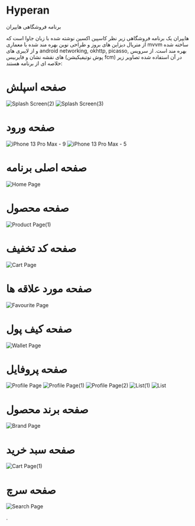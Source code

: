 # Hyperan
برنامه فروشگاهی هایپران

هایپران یک برنامه فروشگاهی زیر نظر کاسپین اکسین نوشته شده با زبان جاوا است که از متریال دیزاین های بروز و طراحی نوین بهره مند شده 
با معماری mvvm ساخته شده و از لایبری های android networking, okhttp, picasso, بهره مند است.
از سرویس های نقشه نشان و فایربیس  (پوش نوتیفیکیشن fcm) در آن استفاده شده
تصاویر زیر حلاصه ای از برنامه هستند:

# صفحه اسپلش
![Splash Screen(2)](https://github.com/OkaykOrhmn/Hyperan/assets/106100553/29e1ca93-6ecd-4e61-acef-0b9e6cea5872)
![Splash Screen(3)](https://github.com/OkaykOrhmn/Hyperan/assets/106100553/a7c24e64-6e94-4480-80db-c56de0f0d0ae)

# صفحه ورود
![iPhone 13 Pro Max - 9](https://github.com/OkaykOrhmn/Hyperan/assets/106100553/4840ed16-843a-4140-8fcd-2deee0e6dd85)
![iPhone 13 Pro Max - 5](https://github.com/OkaykOrhmn/Hyperan/assets/106100553/10fd332e-4141-4e00-835b-ec004786e5be)

# صفحه اصلی برنامه
![Home Page](https://github.com/OkaykOrhmn/Hyperan/assets/106100553/bb6fddec-cd3f-4a4f-ac71-21b4d2fd9e53)

# صفحه محصول
![Product Page(1)](https://github.com/OkaykOrhmn/Hyperan/assets/106100553/09f42772-013b-4426-98b9-445f32e14c91)

# صفحه کد تخفیف
![Cart Page](https://github.com/OkaykOrhmn/Hyperan/assets/106100553/30ea6e76-a9bd-4008-ab62-5d76c4abdaa7)

# صفحه مورد علاقه ها
![Favourite Page](https://github.com/OkaykOrhmn/Hyperan/assets/106100553/2c1810d2-0d34-4d5d-910d-b55d1279b054)

# صفحه کیف پول
![Wallet Page](https://github.com/OkaykOrhmn/Hyperan/assets/106100553/6f2f4486-f5a7-4022-9f00-edbc78727372)

# صفحه پروفایل
![Profile Page](https://github.com/OkaykOrhmn/Hyperan/assets/106100553/a18fcb7b-171b-4aa5-98fe-d0ed7665608e)
![Profile Page(1)](https://github.com/OkaykOrhmn/Hyperan/assets/106100553/11bfdb06-7a3f-4883-bd26-27f336fd6847)
![Profile Page(2)](https://github.com/OkaykOrhmn/Hyperan/assets/106100553/9d388cb7-cf7e-4b23-8568-6a4c8ad69a90)
![List(1)](https://github.com/OkaykOrhmn/Hyperan/assets/106100553/f87f4850-8eab-4886-a35a-6b6390d926bd)
![List](https://github.com/OkaykOrhmn/Hyperan/assets/106100553/3494dc15-54ad-4ea9-aa34-8854bcfcf272)

# صفحه برند محصول
![Brand Page](https://github.com/OkaykOrhmn/Hyperan/assets/106100553/d0838455-3e40-4d6c-9778-9eeb87e568c1)

# صفحه سبد خرید
![Cart Page(1)](https://github.com/OkaykOrhmn/Hyperan/assets/106100553/3f5d5a89-db31-4d9e-b785-d3af80cb371b)

# صفحه سرچ
![Search Page](https://github.com/OkaykOrhmn/Hyperan/assets/106100553/1da9e284-dbba-448f-9da8-44de54e3fa5d)



.
